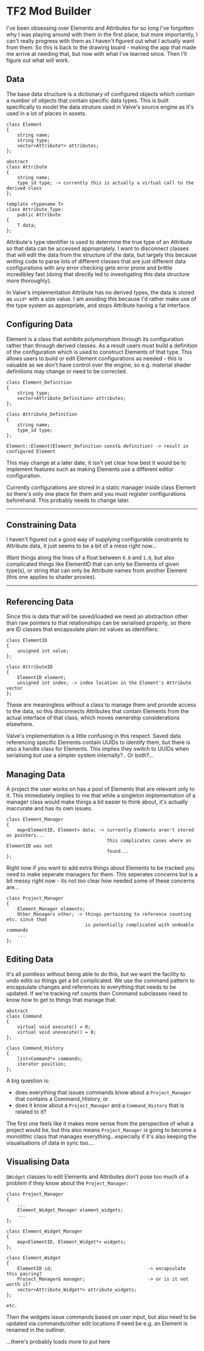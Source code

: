 TF2 Mod Builder
==============================
I've been obsessing over Elements and Attributes for so long I've forgotten why
I was playing around with them in the first place, but more importantly, I can't
really progress with them as I haven't figured out what I actually want from
them. So this is back to the drawing board - making the app that made me arrive
at needing that, but now with what I've learned since. Then I'll figure out what
will work.


Data
------------------------------
The base data structure is a dictionary of configured objects which contain a number of
objects that contain specific data types. This is built specifically to model the
data struture used in Valve's source engine as it's used in a lot of places in assets.

    class Element
    {
        string name;
        string type;
        vector<Attribute*> attributes;
    };

    abstract
    class Attribute
    {
        string name;
        type_id type; -> currently this is actually a virtual call to the derived class
    };
    
    template <typename T>
    class Attribute_Type:
        public Attribute
    {
        T data;
    };

Attribute's type identifier is used to determine the true type of an Attribute so that
data can be accessed appropriately. I want to disconnect classes that will edit the
data from the structure of the data, but largely this because writing code to parse
lots of different classes that are just different data configurations with any error
checking gets error prone and brittle incredibley fast (doing that directly led to
investigating this data structure more thoroughly).

In Valve's implementation Attribute has no derived types, the data is stored as `void*`
with a size value. I am avoiding this because I'd rather make use of the type system
as appropriate, and stops Attribute having a fat interface.


Configuring Data
------------------------------
Element is a class that exhibits polymorphism through its configuration rather than
through derived classes. As a result users must build a definition of the configuration
which is used to construct Elements of that type. This allows users to build or edit
Element configurations as needed - this is valuable as we don't have control over the
engine, so e.g. material shader definitions may change or need to be corrected.

    class Element_Definition
    {
        string type;
        vector<Attribute_Definition> attributes;
    };
    
    class Attribute_Definition
    {
        string name;
        type_id type;
    };
    
    Element::Element(Element_Definition const& definition) -> result in configured Element

This may change at a later date, it isn't yet clear how best it would be to implement
features such as making Elements use a different editor configuration.

Currently configurations are stored in a static manager inside class Element so there's
only one place for them and you must register configurations beforehand. This probably
needs to change later.


***
Constraining Data
------------------------------
I haven't figured out a good way of supplying configurable constraints to Attribute data,
it just seems to be a bit of a mess right now...

Want things along the lines of a float between `0.0` and `1.0`, but also complicated things like
ElementID that can only be Elements of given type(s), or string that can only be Attribute
names from another Element (this one applies to shader proxies).
***


Referencing Data
------------------------------
Since this is data that will be saved/loaded we need an abstraction other than raw
pointers to that relationships can be serialised properly, so there are ID classes that
encapsulate plain int values as identifiers:

    class ElementID
    {
        unsigned int value;
    };
    
    class AttributeID
    {
        ElementID element;
        unsigned int index; -> index location in the Element's Attribute vector
    };

These are meaningless without a class to manage them and provide access to the data,
so this disconnects Attributes that contain Elements from the actual interface of
that class, which moves ownership considerations elsewhere.

Valve's implementation is a little confusing in this respect. Saved data referencing specific
Elements contain UUIDs to identify them, but there is also a handle class for Elements.
This implies they switch to UUIDs when serialising but use a simpler system internally?..
Or both?...


Managing Data
------------------------------
A project the user works on has a pool of Elements that are relevant only to it. This
immediately implies to me that while a singleton implementation of a manager class would
make things a bit easier to think about, it's actually inaccurate and has its own issues.

    class Element_Manager
    {
        map<ElementID, Element> data; -> currently Elements aren't stored as pointers...
                                         this complicates cases where an ElementID was not
                                         found...
    };

Right now if you want to add extra things about Elements to be tracked you need to make
seperate managers for them. This seperates concerns but is a bit messy right now - its
not too clear how needed some of these concerns are...

    class Project_Manager
    {
        Element_Manager elements;
        Other_Managers other; -> things pertaining to reference counting etc. since that
                                 is potentially complicated with undoable commands
        ...
    };


Editing Data
------------------------------
It's all pointless without being able to do this, but we want the facility to undo edits
so things get a bit complicated. We use the command pattern to encapsulate changes and
references to everything that needs to be updated. If we're tracking ref counts then
Command subclasses need to know how to get to things that manage that.

    abstract
    class Command
    {
        virtual void execute() = 0;
        virtual void unexecute() = 0;
    };
    
    class Command_History
    {
        list<Command*> commands;
        iterator position;
    };

A big question is:
- does everything that issues commands know about a `Project_Manager` that contains a
Command_History,
    or
- does it know about a `Project_Manager` and a `Command_History` that is related to it?

The first one feels like it makes more sense from the perspective of what a project would
be, but this also means `Project_Manager` is going to become a monolithic class that
manages everything...especially if it's also keeping the visualisations of data in sync
too....


Visualising Data
------------------------------
`QWidget` classes to edit Elements and Attributes don't pose too much of a problem if they
know about the `Project_Manager`:

    class Project_Manager
    {
        ...
        Element_Widget_Manager element_widgets;
        ...
    };
    
    class Element_Widget_Manager
    {
        map<ElementID, Element_Widget*> widgets;
    };
    
    class Element_Widget
    {
        ElementID id;                                   -> encapsulate this pairing?
        Project_Manager& manager;                       -> or is it not worth it?
        vector<Attribute_Widget*> attribute_widgets;
    };
    
    etc.

Then the widgets issue commands based on user input, but also need to be updated via
commands/other edit locations if need be e.g. an Element is renamed in the outliner.



...there's probably loads more to put here
